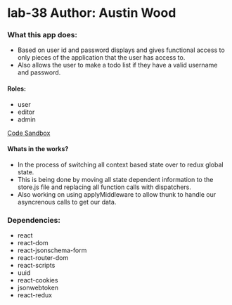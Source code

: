 # lab-38 Author: Austin Wood

### What this app does: 
* Based on user id and password displays and gives functional access to only pieces of the application that the user has access to.
* Also allows the user to make a todo list if they have a valid username and password. 


#### Roles: 
* user
* editor
* admin


[Code Sandbox](https://codesandbox.io/s/class-34-starter-code-todo-4uqc4)

#### Whats in the works? 
* In the process of switching all context based state over to redux global state. 
* This is being done by moving all state dependent information to the store.js file and replacing all function calls with dispatchers. 
* Also working on using applyMiddleware to allow thunk to handle our asyncrenous calls to get our data. 

### Dependencies: 
* react
* react-dom
* react-jsonschema-form
* react-router-dom
* react-scripts
* uuid
* react-cookies 
* jsonwebtoken
* react-redux
